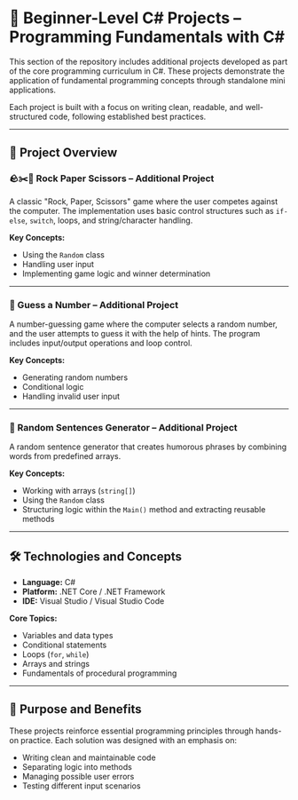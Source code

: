 # 🚀 Beginner-Level C# Projects – Programming Fundamentals with C#

This section of the repository includes additional projects developed as part of the core programming curriculum in C#. These projects demonstrate the application of fundamental programming concepts through standalone mini applications.

Each project is built with a focus on writing clean, readable, and well-structured code, following established best practices.

---

## 📁 Project Overview

### 🪨✂️📄 Rock Paper Scissors – Additional Project  
A classic "Rock, Paper, Scissors" game where the user competes against the computer. The implementation uses basic control structures such as `if-else`, `switch`, loops, and string/character handling.

**Key Concepts:**
- Using the `Random` class
- Handling user input
- Implementing game logic and winner determination

---

### 🔢 Guess a Number – Additional Project  
A number-guessing game where the computer selects a random number, and the user attempts to guess it with the help of hints. The program includes input/output operations and loop control.

**Key Concepts:**
- Generating random numbers
- Conditional logic
- Handling invalid user input

---

### 📝 Random Sentences Generator – Additional Project  
A random sentence generator that creates humorous phrases by combining words from predefined arrays.

**Key Concepts:**
- Working with arrays (`string[]`)
- Using the `Random` class
- Structuring logic within the `Main()` method and extracting reusable methods

---

## 🛠️ Technologies and Concepts

- **Language:** C#  
- **Platform:** .NET Core / .NET Framework  
- **IDE:** Visual Studio / Visual Studio Code

**Core Topics:**
- Variables and data types  
- Conditional statements  
- Loops (`for`, `while`)  
- Arrays and strings  
- Fundamentals of procedural programming

---

## 🎯 Purpose and Benefits

These projects reinforce essential programming principles through hands-on practice. Each solution was designed with an emphasis on:

- Writing clean and maintainable code  
- Separating logic into methods  
- Managing possible user errors  
- Testing different input scenarios
